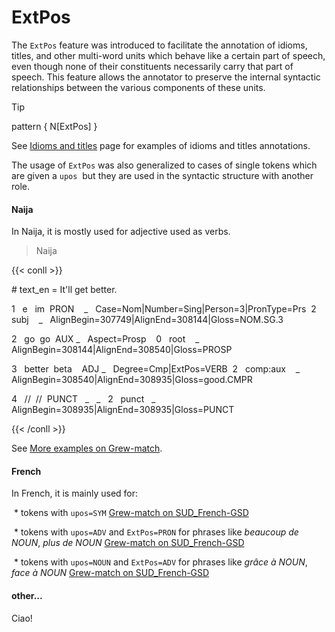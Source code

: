 # ExtPos
The `ExtPos` feature was introduced to facilitate the annotation of idioms, titles, and other multi-word units which behave like a certain part of speech, even though none of their constituents necessarily carry that part of speech. This feature allows the annotator to preserve the internal syntactic relationships between the various components of these units.

  
>[!tip] 
> pattern { N[ExtPos] }

See [Idioms and titles](./extpos/idioms_titles) page for examples of idioms and titles annotations.

  

The usage of `ExtPos` was also generalized to cases of single tokens which are given a `upos`  but they are used in the syntactic structure with another role.

<!-- tabs:start -->

#### **Naija**

In Naija, it is mostly used for adjective used as verbs.

  

> Naija

  

{{< conll >}}

\# text_en = It'll get better.

1   e   im  PRON    _   Case=Nom|Number=Sing|Person=3|PronType=Prs  2   subj    _   AlignBegin=307749|AlignEnd=308144|Gloss=NOM.SG.3

2   go  go  AUX _   Aspect=Prosp    0   root    _   AlignBegin=308144|AlignEnd=308540|Gloss=PROSP

3   better  beta    ADJ _   Degree=Cmp|ExtPos=VERB  2   comp:aux    _   AlignBegin=308540|AlignEnd=308935|Gloss=good.CMPR

4   //  //  PUNCT   _   _   2   punct   _   AlignBegin=308935|AlignEnd=308935|Gloss=PUNCT

{{< /conll >}}

  

See [More examples on Grew-match](http://match.grew.fr/?corpus=SUD_Naija-NSC@latest&custom=613dff2609468).

  

#### **French**
In French, it is mainly used for:

  

 * tokens with `upos=SYM` [Grew-match on SUD_French-GSD](http://match.grew.fr/?corpus=SUD_French-GSD@latest&custom=613e03ce49731)

 * tokens with `upos=ADV` and `ExtPos=PRON` for phrases like *beaucoup de NOUN*, *plus de NOUN* [Grew-match on SUD_French-GSD](http://match.grew.fr/?corpus=SUD_French-GSD@latest&custom=613e040411ae4&clustering=N.lemma)

 * tokens with `upos=NOUN` and `ExtPos=ADV` for phrases like *grâce à NOUN*, *face à NOUN* [Grew-match on SUD_French-GSD](http://match.grew.fr/?corpus=SUD_French-GSD@latest&custom=613e0370bf8ee&clustering=N.lemma)


#### **other...**

Ciao!

<!-- tabs:end -->